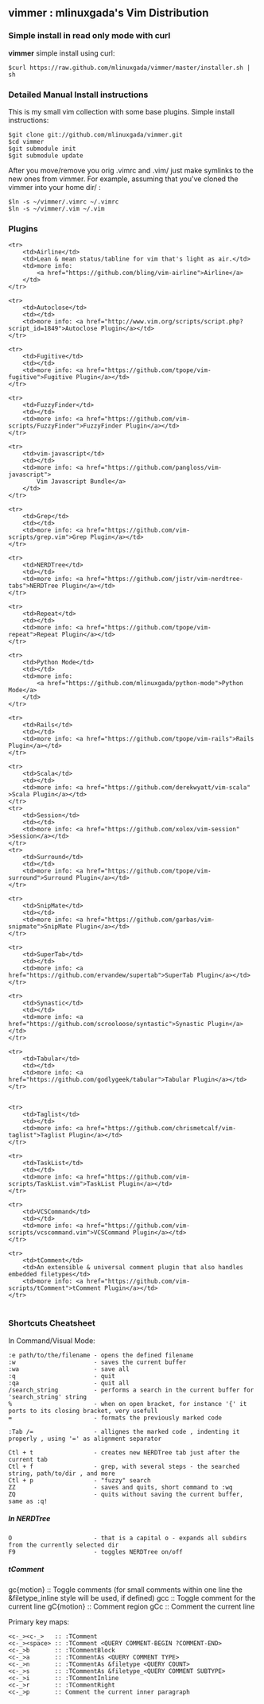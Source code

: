 <h2>vimmer : mlinuxgada's Vim Distribution</h2>

<h3>Simple install in read only mode with curl</h3>

<p><b>vimmer</b> simple install using curl: </p>

	$curl https://raw.github.com/mlinuxgada/vimmer/master/installer.sh | sh

<h3>Detailed Manual Install instructions</h3>

<p>This is my small vim collection with some base plugins. Simple install instructions:</p>

	$git clone git://github.com/mlinuxgada/vimmer.git 
	$cd vimmer 
	$git submodule init 
	$git submodule update 

<p>After you move/remove you orig .vimrc and .vim/ just make symlinks to the new ones from vimmer. For example, assuming that you've cloned the vimmer into your home dir/ : </p>

	$ln -s ~/vimmer/.vimrc ~/.vimrc 
	$ln -s ~/vimmer/.vim ~/.vim 


<h3>Plugins</h3>

<table>

	<tr>
		<td>Airline</td>
		<td>Lean & mean status/tabline for vim that's light as air.</td>
		<td>more info: 
			<a href="https://github.com/bling/vim-airline">Airline</a>
		</td>
	</tr>

	<tr>
		<td>Autoclose</td>
		<td></td>
		<td>more info: <a href="http://www.vim.org/scripts/script.php?script_id=1849">Autoclose Plugin</a></td>
	</tr>

	<tr>
		<td>Fugitive</td>
		<td></td>
		<td>more info: <a href="https://github.com/tpope/vim-fugitive">Fugitive Plugin</a></td>
	</tr>

	<tr>
		<td>FuzzyFinder</td>
		<td></td>
		<td>more info: <a href="https://github.com/vim-scripts/FuzzyFinder">FuzzyFinder Plugin</a></td>
	</tr>

	<tr>
		<td>vim-javascript</td>
		<td></td>
		<td>more info: <a href="https://github.com/pangloss/vim-javascript">
			Vim Javascript Bundle</a>
		</td>
	</tr>

	<tr>
		<td>Grep</td>
		<td></td>
		<td>more info: <a href="https://github.com/vim-scripts/grep.vim">Grep Plugin</a></td>
	</tr>

	<tr>
		<td>NERDTree</td>
		<td></td>
		<td>more info: <a href="https://github.com/jistr/vim-nerdtree-tabs">NERDTree Plugin</a></td>
	</tr>

	<tr>
		<td>Repeat</td>
		<td></td>
		<td>more info: <a href="https://github.com/tpope/vim-repeat">Repeat Plugin</a></td>
	</tr>

	<tr>
		<td>Python Mode</td>
		<td></td>
		<td>more info: 
			<a href="https://github.com/mlinuxgada/python-mode">Python Mode</a>
		</td>
	</tr>

	<tr>
		<td>Rails</td>
		<td></td>
		<td>more info: <a href="https://github.com/tpope/vim-rails">Rails Plugin</a></td>
	</tr>

	<tr>
		<td>Scala</td>
		<td></td>
		<td>more info: <a href="https://github.com/derekwyatt/vim-scala" >Scala Plugin</a></td>
	</tr>
	<tr>
		<td>Session</td>
		<td></td>
		<td>more info: <a href="https://github.com/xolox/vim-session" >Session</a></td>
	</tr>
	<tr>
		<td>Surround</td>
		<td></td>
		<td>more info: <a href="https://github.com/tpope/vim-surround">Surround Plugin</a></td>
	</tr>

	<tr>
		<td>SnipMate</td>
		<td></td>
		<td>more info: <a href="https://github.com/garbas/vim-snipmate">SnipMate Plugin</a></td>
	</tr>

	<tr>
		<td>SuperTab</td>
		<td></td>
		<td>more info: <a href="https://github.com/ervandew/supertab">SuperTab Plugin</a></td>
	</tr>

	<tr>
		<td>Synastic</td>
		<td></td>
		<td>more info: <a href="https://github.com/scrooloose/syntastic">Synastic Plugin</a></td>
	</tr>

	<tr>
		<td>Tabular</td>
		<td></td>
		<td>more info: <a href="https://github.com/godlygeek/tabular">Tabular Plugin</a></td>
	</tr>


	<tr>
		<td>Taglist</td>
		<td></td>
		<td>more info: <a href="https://github.com/chrismetcalf/vim-taglist">Taglist Plugin</a></td>
	</tr>

	<tr>
		<td>TaskList</td>
		<td></td>
		<td>more info: <a href="https://github.com/vim-scripts/TaskList.vim">TaskList Plugin</a></td>
	</tr>

	<tr>
		<td>VCSCommand</td>
		<td></td>
		<td>more info: <a href="https://github.com/vim-scripts/vcscommand.vim">VCSCommand Plugin</a></td>
	</tr>

	<tr>
		<td>tComment</td>
		<td>An extensible & universal comment plugin that also handles embedded filetypes</td>
		<td>more info: <a href="https://github.com/vim-scripts/tComment">tComment Plugin</a></td>
	</tr>



</table>

<h3>Shortcuts Cheatsheet</h3>

In Command/Visual Mode:

	:e path/to/the/filename - opens the defined filename
	:w                      - saves the current buffer
	:wa                     - save all
	:q                      - quit
	:qa                     - quit all
	/search_string          - performs a search in the current buffer for 'search_string' string
	%                       - when on open bracket, for instance '{' it ports to its closing bracket, very usefull
	=                       - formats the previously marked code

	:Tab /=                 - allignes the marked code , indenting it properly , using '=' as alignment separator

	Ctl + t                 - creates new NERDTree tab just after the current tab
	Ctl + f                 - grep, with several steps - the searched string, path/to/dir , and more
	Ctl + p                 - "fuzzy" search
	ZZ                      - saves and quits, short command to :wq
	ZQ                      - quits without saving the current buffer, same as :q!

<h5>In NERDTree</h5>

	O                       - that is a capital o - expands all subdirs from the currently selected dir
	F9                      - toggles NERDTree on/off

<h5>tComment</h5>
    gc{motion}   :: Toggle comments (for small comments within one line 
                    the &filetype_inline style will be used, if 
                    defined)
	gcc          :: Toggle comment for the current line
	gC{motion}   :: Comment region
	gCc          :: Comment the current line

Primary key maps:

	<c-_><c-_>   :: :TComment
	<c-_><space> :: :TComment <QUERY COMMENT-BEGIN ?COMMENT-END>
	<c-_>b       :: :TCommentBlock
	<c-_>a       :: :TCommentAs <QUERY COMMENT TYPE>
	<c-_>n       :: :TCommentAs &filetype <QUERY COUNT>
	<c-_>s       :: :TCommentAs &filetype_<QUERY COMMENT SUBTYPE>
	<c-_>i       :: :TCommentInline
	<c-_>r       :: :TCommentRight
	<c-_>p       :: Comment the current inner paragraph
